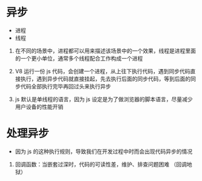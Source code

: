 # 异步
- 进程
- 线程

1. 在不同的场景中，进程都可以用来描述该场景中的一个效果，线程是进程里面的一个更小单位，通常多个线程配合工作构成一个进程

2. V8 运行一份 js 代码，会创建一个进程，从上往下执行代码，遇到同步代码直接执行，遇到异步代码就直接挂起，先去执行后面的同步代码，等到后面的同步代码全部执行完毕再回过头来执行异步

3. js 默认是单线程的语言，因为 js 设定是为了做浏览器的脚本语言，尽量减少用户设备的性能开销

# 处理异步
- 因为 js 的这种执行规则，导致我们在开发过程中时而会出现代码异步的情况

1. 回调函数：当嵌套过深时，代码的可读性差，维护、排查问题困难 （回调地狱）